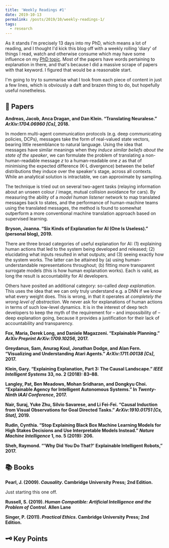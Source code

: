 ```yaml
---
title: 'Weekly Readings #1'
date: 2019-10-13
permalink: /posts/2019/10/weekly-readings-1/
tags:
  - research
---
```


As it stands I'm precisely 13 days into my PhD, which means a lot of reading, and I thought I'd kick this blog off with a weekly rolling 'diary' of things I read, watch and otherwise consume which may have some influence on my [PhD topic](https://tombewley.com/start ). Most of the papers have words pertaining to explanation in there, and that's because I did a massive scrape of papers with that keyword. I figured that would be a reasonable start.

I'm going to try to summarise what I took from each piece of content in just a few lines, which is obviously a daft and brazen thing to do, but hopefully useful nonetheless.

## 📝 Papers

**Andreas, Jacob, Anca Dragan, and Dan Klein. “Translating Neuralese.” *ArXiv:1704.06960 [Cs]*, 2018.**

In modern multi-agent communication protocols (e.g. deep communicating policies, DCPs), messages take the form of real-valued state vectors, bearing little resemblance to natural language. Using the idea that messages have similar meanings when they *induce similar beliefs about the state of the speaker*, we can formulate the problem of translating a non-human-readable message $z$ to a human-readable one $z$ as that of minimising the expected difference (K-L divergence) between the belief distributions they induce over the speaker's stage, across all contexts. While an analytical solution is intractable, we can approximate by sampling. 

The technique is tried out on several two-agent tasks (relaying information about an unseen colour / image, mutual collision avoidance for cars). By measuring the ability of a *model human listener* network to map translated messages back to states, and the performance of human-machine teams using the translated messages, the method is found to somewhat outperform a more conventional machine translation approach based on supervised learning.

**Bryson, Joanna. “Six Kinds of Explanation for AI (One Is Useless).” (personal blog), 2019.**

There are three broad categories of useful explanation for AI: (1) explaining human actions that led to the system being developed and released; (2) elucidating what inputs resulted in what outputs; and (3) seeing exactly how the system works. The latter can be attained by (a) using human-understandable representations throughout; (b) fitting more transparent surrogate models (this is how human explanation works). Each is valid, as long the result is accountability for AI developers. 

Others have posited an additional category: so-called *deep explanation*. This uses the idea that we can only truly understand e.g. a DNN if we know what every weight does. This is wrong, in that it operates at *completely the wrong level of abstraction*. We never ask for explanations of human actions in terms of such low-level dynamics. It is in the interest of deep tech developers to keep the myth of the requirement for – and impossibility of – deep explanation going, because it provides a justification for their lack of accountability and transparency.

**Fox, Maria, Derek Long, and Daniele Magazzeni. “Explainable Planning.” *ArXiv Preprint ArXiv:1709.10256*, 2017.**

**Greydanus, Sam, Anurag Koul, Jonathan Dodge, and Alan Fern. “Visualizing and Understanding Atari Agents.” *ArXiv:1711.00138 [Cs]*, 2017.**

**Klein, Gary. “Explaining Explanation, Part 3: The Causal Landscape.” *IEEE Intelligent Systems* 33, no. 2 (2018): 83–88.**

**Langley, Pat, Ben Meadows, Mohan Sridharan, and Dongkyu Choi. “Explainable Agency for Intelligent Autonomous Systems.” In *Twenty-Ninth IAAI Conference*, 2017.**

**Nair, Suraj, Yuke Zhu, Silvio Savarese, and Li Fei-Fei. “Causal Induction from Visual Observations for Goal Directed Tasks.” *ArXiv:1910.01751 [Cs, Stat]*, 2019.**

**Rudin, Cynthia. “Stop Explaining Black Box Machine Learning Models for High Stakes Decisions and Use Interpretable Models Instead.” *Nature Machine Intelligence* 1, no. 5 (2019): 206.**

**Sheh, Raymond. “'Why Did You Do That?' Explainable Intelligent Robots,” 2017.**



## 📚  Books

**Pearl, J. (2009). *Causality*. Cambridge University Press; 2nd Edition.**

Just starting this one off. 

**Russell, S. (2019). *Human Compatible: Artificial Intelligence and the Problem of Control.* Allen Lane** 

**Singer, P. (2011). *Practical Ethics*. Cambridge University Press; 2nd Edition.**

## 🗝️ Key Points